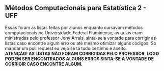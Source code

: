 ## Métodos Computacionais para Estatística 2 - UFF

Essas foram as listas feitas por alunos enquanto cursavam métodos computacionais na Universidade Federal Fluminense, as aulas eram ministradas pelo professor Jony Arrais, sinta-se a vontade para corrigir as listas caso encontre algum erro ou até mesmo otimizar alguns códigos. Só mandar um pull request eu vejo se ta tudo certinho e aceito.  
**ATENÇÃO! AS LISTAS NÃO FORAM CORRIGIDAS PELO PROFESSOR, LOGO PODEM SER ENCONTRADOS ALGUNS ERROS SINTA-SE A VONTADE DE CORRIGIR CASO ENCONTRE ALGUM.**
